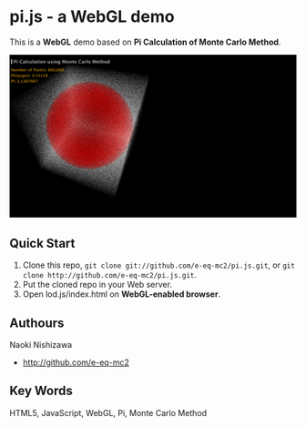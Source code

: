 pi.js - a WebGL demo
========
This is a **WebGL** demo based on **Pi Calculation of Monte Carlo Method**.

![](img/thumbnail.png?raw=true)

Quick Start
--------
1. Clone this repo, `git clone git://github.com/e-eq-mc2/pi.js.git`, or `git clone http://github.com/e-eq-mc2/pi.js.git`.
2. Put the cloned repo in your Web server.
3. Open lod.js/index.html on **WebGL-enabled browser**.

Authours
--------
Naoki Nishizawa
* <http://github.com/e-eq-mc2>

Key Words
--------
HTML5, JavaScript, WebGL, Pi, Monte Carlo Method
